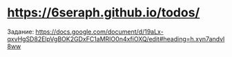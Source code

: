 # https://6seraph.github.io/todos/
Задание: https://docs.google.com/document/d/19aLx-qxvHgSD82ElpVgBOK2GDxFC1aMRIO0n4xfiOXQ/edit#heading=h.xyn7andvl8ww
